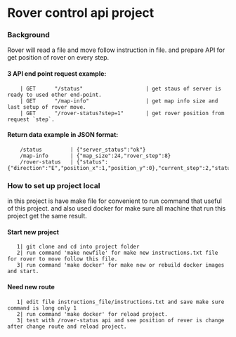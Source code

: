 # Rover control api project

### Background 
Rover will read a file and move follow instruction in file.
and prepare API for get position of rover on every step.

#### 3 API end point request example: 
```
    | GET      "/status"                    | get staus of server is ready to used other end-point.
    | GET      "/map-info"                  | get map info size and last setup of rover move.
    | GET      "/rover-status?step=1"       | get rover position from request `step`.
```
#### Return data example in JSON format:
```
    /status         | {"server_status":"ok"}
    /map-info       | {"map_size":24,"rover_step":8}
    /rover-status   | {"status":{"direction":"E","position_x":1,"position_y":0},"current_step":2,"status_text_format":"E:1,0"}
```

### How to set up project local 
in this project is have make file for convenient to run command that useful
of this project. and also used docker for make sure all machine that run this project get the same result. 
#### Start new project
```
   1| git clone and cd into project folder
   2| run command 'make newfile' for make new instructions.txt file for rover to move follow this file.
   3| run command 'make docker' for make new or rebuild docker images and start. 
```
#### Need new route 
```
   1| edit file instructions_file/instructions.txt and save make sure command is long only 1 
   2| run command 'make docker' for reload project.
   3| test with /rover-status api and see position of rever is change after change route and reload project.
```